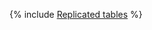 {% include [Replicated tables](../../_includes/user-guide/dynamic-tables/replicated-dynamic-tables.md) %}
